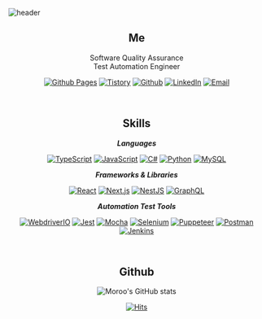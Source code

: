 ![header](https://capsule-render.vercel.app/api?type=slice&color=EF4424&height=300&section=header&text=%23moroo&fontColor=000000&fontSize=90)

<h2 align="center"><b>Me</b></h2>
<p align="center">Software Quality Assurance<br />Test Automation Engineer</p>

<div align="center">

[![Github Pages](https://img.shields.io/badge/Github%20Pages-222222?style=round&logo=GitHub-Pages&logoColor=white&link=https://blog.moroo.dev)](https://blog.moroo.dev)
[![Tistory](https://img.shields.io/badge/Tistory-248BFB?style=round&logo=Thingiverse&logoColor=white&link=https://tistory.moroo.dev)](https://tistory.moroo.dev)
[![Github](https://img.shields.io/badge/morooLee-181717?style=round&logo=Github&logoColor=white&link=https://github.com/morooLee)](https://github.com/morooLee)
[![LinkedIn](https://img.shields.io/badge/moroolee-0A66C2?style=round&logo=LinkedIn&logoColor=white&link=https://www.linkedin.com/in/moroolee)](https://www.linkedin.com/in/moroolee)
[![Email](https://img.shields.io/badge/moroo.lee@gmail.com-EA4335?style=round&logo=Gmail&logoColor=white&link=mailto:moroo.lee@gmail.com)](mailto:moroo.lee@gmail.com)

</div>

<br />

<h2 align="center"><b>Skills</b></h2>
<div align="center">

***Languages***

[![TypeScript](https://img.shields.io/badge/TypeScript-3178C6?style=round&logo=TypeScript&logoColor=white&link=https://www.typescriptlang.org)](https://www.typescriptlang.org)
[![JavaScript](https://img.shields.io/badge/JavaScript-F7DF1E?style=round&logo=JavaScript&logoColor=white&link=https://developer.mozilla.org/docs/Web/JavaScript)](https://developer.mozilla.org/docs/Web/JavaScript)
[![C#](https://img.shields.io/badge/C%23-239120?style=round&logo=C-Sharp&logoColor=white&link=https://docs.microsoft.com/dotnet/csharp)](https://docs.microsoft.com/dotnet/csharp)
[![Python](https://img.shields.io/badge/Python-3776AB?style=round&logo=Python&logoColor=white&link=https://www.python.org)](https://www.python.org)
[![MySQL](https://img.shields.io/badge/MySQL-003B57?style=round&logo=MySQL&logoColor=white&link=https://www.mysql.com)](https://www.mysql.com)

***Frameworks & Libraries***

[![React](https://img.shields.io/badge/React-61DAFB?style=round&logo=React&logoColor=white&link=https://reactjs.org)](https://reactjs.org)
[![Next.js](https://img.shields.io/badge/Next.js-000000?style=round&logo=Next.js&logoColor=white&link=https://nextjs.org)](https://nextjs.org)
[![NestJS](https://img.shields.io/badge/NestJS-E0234E?style=round&logo=NestJS&logoColor=white&link=https://nestjs.com)](https://nestjs.com)
[![GraphQL](https://img.shields.io/badge/GraphQL-E10098?style=round&logo=GraphQL&logoColor=white&link=https://graphql.org)](https://graphql.org)

***Automation Test Tools***

[![WebdriverIO](https://img.shields.io/badge/WebdriverIO-EA5906?style=round&logo=WebdriverIO&logoColor=white&link=https://webdriver.io)](https://webdriver.io)
[![Jest](https://img.shields.io/badge/Jest-C21325?style=round&logo=Jest&logoColor=white&link=https://jestjs.io)](https://jestjs.io)
[![Mocha](https://img.shields.io/badge/Mocha-8D6748?style=round&logo=Mocha&logoColor=white&link=https://mochajs.org)](https://mochajs.org)
[![Selenium](https://img.shields.io/badge/Selenium-43B02A?style=round&logo=Selenium&logoColor=white&link=https://www.selenium.dev)](https://www.selenium.dev)
[![Puppeteer](https://img.shields.io/badge/Puppeteer-40B5A4?style=round&logo=Puppeteer&logoColor=white&link=https://pptr.dev)](https://pptr.dev)
[![Postman](https://img.shields.io/badge/Postman-FF6C37?style=round&logo=Postman&logoColor=white&link=https://www.postman.com)](https://www.postman.com)
[![Jenkins](https://img.shields.io/badge/Jenkins-D24939?style=round&logo=Jenkins&logoColor=white&link=https://www.jenkins.io)](https://www.jenkins.io)

</div>

<br />

<h2 align="center"><b>Github</b></h2>
<div align="center">

![Moroo's GitHub stats](https://github-readme-stats.vercel.app/api?username=morooLee&theme=github_dark&show_icons=true)

</div>
<div align="center">

[![Hits](https://hits.seeyoufarm.com/api/count/incr/badge.svg?url=https%3A%2F%2Fgithub.com%2FmorooLee&count_bg=%2379C83D&title_bg=%23555555&icon=&icon_color=%23E7E7E7&title=hits&edge_flat=false)](https://hits.seeyoufarm.com)

</div>
